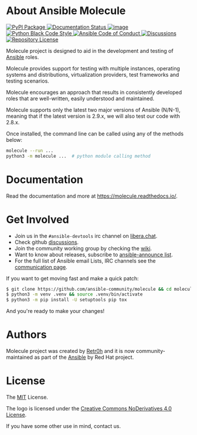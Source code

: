 # About Ansible Molecule

[
![PyPI Package](https://img.shields.io/pypi/v/molecule)
](https://pypi.org/project/molecule/)
[
![Documentation Status](https://readthedocs.org/projects/molecule/badge/?version=latest)
](https://ansible.readthedocs.io/projects/molecule)
[
![image](https://github.com/ansible-community/molecule/workflows/tox/badge.svg)
](https://github.com/ansible-community/molecule/actions)
[
![Python Black Code Style](https://img.shields.io/badge/code%20style-black-000000.svg)
](https://github.com/python/black)
[
![Ansible Code of Conduct](https://img.shields.io/badge/Code%20of%20Conduct-silver.svg)
](https://docs.ansible.com/ansible/latest/community/code_of_conduct.html)
[
![Discussions](https://img.shields.io/badge/Discussions-silver.svg)
](https://github.com/ansible-community/molecule/discussions)
[
![Repository License](https://img.shields.io/badge/license-MIT-brightgreen.svg)
](LICENSE)

Molecule project is designed to aid in the development and testing of
[Ansible](https://ansible.com) roles.

Molecule provides support for testing with multiple instances, operating
systems and distributions, virtualization providers, test frameworks and
testing scenarios.

Molecule encourages an approach that results in consistently developed
roles that are well-written, easily understood and maintained.

Molecule supports only the latest two major versions of Ansible (N/N-1),
meaning that if the latest version is 2.9.x, we will also test our code
with 2.8.x.

Once installed, the command line can be called using any of the methods
below:

```bash
molecule --run ...
python3 -m molecule ...  # python module calling method
```

# Documentation

Read the documentation and more at <https://molecule.readthedocs.io/>.

# Get Involved

- Join us in the `#ansible-devtools` irc channel on
  [libera.chat](https://web.libera.chat/?channel=#ansible-devtools).
- Check github
  [discussions](https://github.com/ansible-community/molecule/discussions).
- Join the community working group by checking the
  [wiki](https://github.com/ansible/community/wiki/Molecule).
- Want to know about releases, subscribe to [ansible-announce
  list](https://groups.google.com/group/ansible-announce).
- For the full list of Ansible email Lists, IRC channels see the
  [communication
  page](https://docs.ansible.com/ansible/latest/community/communication.html).

If you want to get moving fast and make a quick patch:

```bash
$ git clone https://github.com/ansible-community/molecule && cd molecule
$ python3 -m venv .venv && source .venv/bin/activate
$ python3 -m pip install -U setuptools pip tox
```

And you're ready to make your changes!

# Authors

Molecule project was created by [Retr0h](https://github.com/retr0h) and
it is now community-maintained as part of the
[Ansible](https://ansible.com) by Red Hat project.

# License

The
[MIT](https://github.com/ansible-community/molecule/blob/main/LICENSE)
License.

The logo is licensed under the [Creative Commons NoDerivatives 4.0
License](https://creativecommons.org/licenses/by-nd/4.0/).

If you have some other use in mind, contact us.